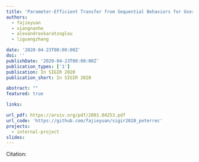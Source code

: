 ```yaml
---
title: 'Parameter-Efficient Transfer from Sequential Behaviors for User Modeling and Recommendation'
authors:
  - fajieyuan
  - xiangnanhe
  - alexandroskaratzoglou
  - liguangzhang

date: '2020-04-23T00:00:00Z'
doi: ''
publishDate: '2020-04-23T00:00:00Z'
publication_types: ['1']
publication: In SIGIR 2020 
publication_short: In SIGIR 2020 

abstract: ""
featured: true

links:

url_pdf: https://arxiv.org/pdf/2001.04253.pdf
url_code: 'https://github.com/fajieyuan/sigir2020_peterrec'
projects:
  - internal-project
slides:
---
```




Citation:
